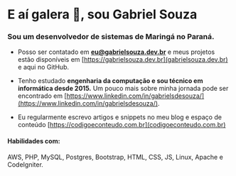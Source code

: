 <h1>E aí galera 👋, sou Gabriel Souza</h1>
<h3>Sou um desenvolvedor de sistemas de Maringá no Paraná.</h3>

- Posso ser contatado em **eu@gabrielsouza.dev.br** e meus projetos estão disponíveis em [https://gabrielsouza.dev.br](gabrielsouza.dev.br) e aqui no GitHub.

- Tenho estudado **engenharia da computação e sou técnico em informática desde 2015.** Um pouco mais sobre minha jornada pode ser encontrado em [https://www.linkedin.com/in/gabrielsdesouza/](https://www.linkedin.com/in/gabrielsdesouza/).

- Eu regularmente escrevo artigos e snippets no meu blog e espaço de conteúdo [https://codigoeconteudo.com.br](codigoeconteudo.com.br)


<h4 align="left">Habilidades com:</h4> 

AWS, PHP, MySQL, Postgres, Bootstrap, HTML, CSS, JS, Linux, Apache e CodeIgniter.

